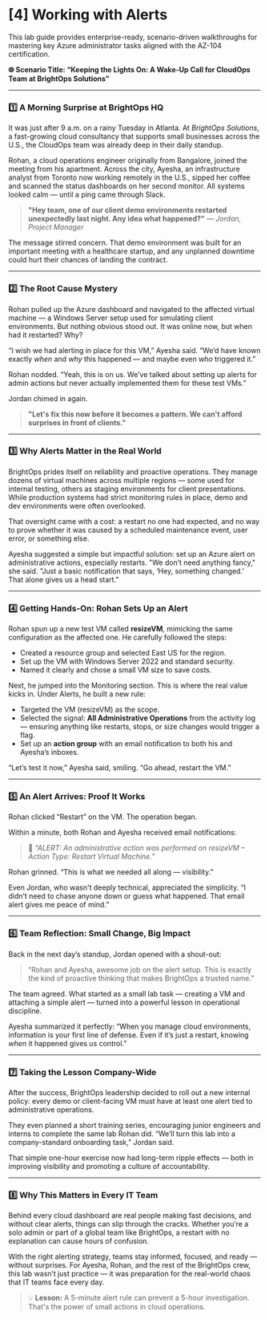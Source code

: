 # [4] Working with Alerts

This lab guide provides enterprise-ready, scenario-driven walkthroughs for mastering key Azure administrator tasks aligned with the AZ-104 certification.

**🌐 Scenario Title: “Keeping the Lights On: A Wake-Up Call for CloudOps Team at BrightOps Solutions”**

---

### 1️⃣ A Morning Surprise at BrightOps HQ

It was just after 9 a.m. on a rainy Tuesday in Atlanta. At *BrightOps Solutions*, a fast-growing cloud consultancy that supports small businesses across the U.S., the CloudOps team was already deep in their daily standup.

Rohan, a cloud operations engineer originally from Bangalore, joined the meeting from his apartment. Across the city, Ayesha, an infrastructure analyst from Toronto now working remotely in the U.S., sipped her coffee and scanned the status dashboards on her second monitor. All systems looked calm — until a ping came through Slack.

> **"Hey team, one of our client demo environments restarted unexpectedly last night. Any idea what happened?"**
> — *Jordan, Project Manager*

The message stirred concern. That demo environment was built for an important meeting with a healthcare startup, and any unplanned downtime could hurt their chances of landing the contract.

---

### 2️⃣ The Root Cause Mystery

Rohan pulled up the Azure dashboard and navigated to the affected virtual machine — a Windows Server setup used for simulating client environments. But nothing obvious stood out. It was online now, but when had it restarted? Why?

“I wish we had alerting in place for this VM,” Ayesha said. “We’d have known exactly *when* and *why* this happened — and maybe even *who* triggered it.”

Rohan nodded. “Yeah, this is on us. We’ve talked about setting up alerts for admin actions but never actually implemented them for these test VMs.”

Jordan chimed in again.

> **"Let's fix this now before it becomes a pattern. We can't afford surprises in front of clients."**

---

### 3️⃣ Why Alerts Matter in the Real World

BrightOps prides itself on reliability and proactive operations. They manage dozens of virtual machines across multiple regions — some used for internal testing, others as staging environments for client presentations. While production systems had strict monitoring rules in place, demo and dev environments were often overlooked.

That oversight came with a cost: a restart no one had expected, and no way to prove whether it was caused by a scheduled maintenance event, user error, or something else.

Ayesha suggested a simple but impactful solution: set up an Azure alert on administrative actions, especially restarts. "We don’t need anything fancy," she said. "Just a basic notification that says, ‘Hey, something changed.’ That alone gives us a head start."

---

### 4️⃣ Getting Hands-On: Rohan Sets Up an Alert

Rohan spun up a new test VM called **resizeVM**, mimicking the same configuration as the affected one. He carefully followed the steps:

* Created a resource group and selected East US for the region.
* Set up the VM with Windows Server 2022 and standard security.
* Named it clearly and chose a small VM size to save costs.

Next, he jumped into the Monitoring section. This is where the real value kicks in. Under Alerts, he built a new rule:

* Targeted the VM (resizeVM) as the scope.
* Selected the signal: **All Administrative Operations** from the activity log — ensuring anything like restarts, stops, or size changes would trigger a flag.
* Set up an **action group** with an email notification to both his and Ayesha’s inboxes.

“Let’s test it now,” Ayesha said, smiling. “Go ahead, restart the VM.”

---

### 5️⃣ An Alert Arrives: Proof It Works

Rohan clicked “Restart” on the VM. The operation began.

Within a minute, both Rohan and Ayesha received email notifications:

> 📧 *“ALERT: An administrative action was performed on resizeVM – Action Type: Restart Virtual Machine.”*

Rohan grinned. “This is what we needed all along — visibility.”

Even Jordan, who wasn't deeply technical, appreciated the simplicity. “I didn’t need to chase anyone down or guess what happened. That email alert gives me peace of mind.”

---

### 6️⃣ Team Reflection: Small Change, Big Impact

Back in the next day’s standup, Jordan opened with a shout-out:

> “Rohan and Ayesha, awesome job on the alert setup. This is exactly the kind of proactive thinking that makes BrightOps a trusted name.”

The team agreed. What started as a small lab task — creating a VM and attaching a simple alert — turned into a powerful lesson in operational discipline.

Ayesha summarized it perfectly: “When you manage cloud environments, information is your first line of defense. Even if it’s just a restart, knowing *when* it happened gives us control.”

---

### 7️⃣ Taking the Lesson Company-Wide

After the success, BrightOps leadership decided to roll out a new internal policy: every demo or client-facing VM must have at least one alert tied to administrative operations.

They even planned a short training series, encouraging junior engineers and interns to complete the same lab Rohan did. “We’ll turn this lab into a company-standard onboarding task,” Jordan said.

That simple one-hour exercise now had long-term ripple effects — both in improving visibility and promoting a culture of accountability.

---

### 8️⃣ Why This Matters in Every IT Team

Behind every cloud dashboard are real people making fast decisions, and without clear alerts, things can slip through the cracks. Whether you’re a solo admin or part of a global team like BrightOps, a restart with no explanation can cause hours of confusion.

With the right alerting strategy, teams stay informed, focused, and ready — without surprises. For Ayesha, Rohan, and the rest of the BrightOps crew, this lab wasn’t just practice — it was preparation for the real-world chaos that IT teams face every day.

> 💡 **Lesson:** A 5-minute alert rule can prevent a 5-hour investigation. That's the power of small actions in cloud operations.
